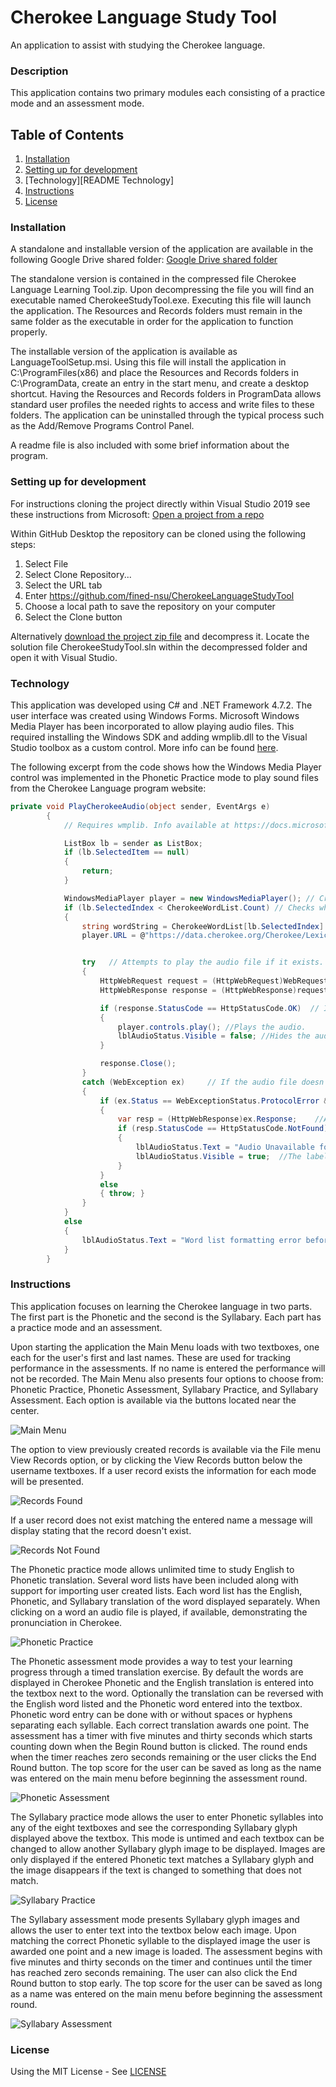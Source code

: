 # Cherokee Language Study Tool
 An application to assist with studying the Cherokee language.

### Description
This application contains two primary modules each consisting of a practice mode and an assessment mode.

## Table of Contents
1. [Installation][README Installation Header]
2. [Setting up for development][README Dev Setup Header]
3. [Technology][README Technology]
3. [Instructions][README Instructions Header]
4. [License][README License Header]

### Installation
A standalone and installable version of the application are available in the following Google Drive shared folder:
[Google Drive shared folder][Google Drive]

The standalone version is contained in the compressed file Cherokee Language Learning Tool.zip. Upon decompressing the file you will find an executable named CherokeeStudyTool.exe. Executing this file will launch the application. The Resources and Records folders must remain in the same folder as the executable in order for the application to function properly.

The installable version of the application is available as LanguageToolSetup.msi. Using this file will install the application in C:\ProgramFiles(x86) and place the Resources and Records folders in C:\ProgramData, create an entry in the start menu, and create a desktop shortcut. Having the Resources and Records folders in ProgramData allows standard user profiles the needed rights to access and write files to these folders. The application can be uninstalled through the typical process such as the Add/Remove Programs Control Panel.

A readme file is also included with some brief information about the program.

### Setting up for development
For instructions cloning the project directly within Visual Studio 2019 see these instructions from Microsoft: [Open a project from a repo](https://docs.microsoft.com/en-us/visualstudio/get-started/tutorial-open-project-from-repo-visual-studio-2019?view=vs-2019&tabs=vs168later)

Within GitHub Desktop the repository can be cloned using the following steps:
1. Select File
2. Select Clone Repository...
3. Select the URL tab
4. Enter https://github.com/fined-nsu/CherokeeLanguageStudyTool
5. Choose a local path to save the repository on your computer
6. Select the Clone button

Alternatively [download the project zip file][Project ZIP file] and decompress it. Locate the solution file CherokeeStudyTool.sln within the decompressed folder and open it with Visual Studio.

### Technology
This application was developed using C# and .NET Framework 4.7.2. The user interface was created using Windows Forms. Microsoft Windows Media Player has been incorporated to allow playing audio files. This required installing the Windows SDK and adding wmplib.dll to the Visual Studio toolbox as a custom control. More info can be found [here](https://docs.microsoft.com/en-us/windows/win32/wmp/using-the-windows-media-player-control-with-microsoft-visual-studio).

The following excerpt from the code shows how the Windows Media Player control was implemented in the Phonetic Practice mode to play sound files from the Cherokee Language program website:

```C#
private void PlayCherokeeAudio(object sender, EventArgs e)
        {
            // Requires wmplib. Info available at https://docs.microsoft.com/en-us/windows/win32/wmp/using-the-windows-media-player-control-with-microsoft-visual-studio.

            ListBox lb = sender as ListBox;
            if (lb.SelectedItem == null)
            {
                return;
            }

            WindowsMediaPlayer player = new WindowsMediaPlayer(); // Creates a new media player.
            if (lb.SelectedIndex < CherokeeWordList.Count) // Checks whether selected index is in range to prevent errors with improper word list formatting.
            {
                string wordString = CherokeeWordList[lb.SelectedIndex].English;     // Assigns the string stored at the selected listbox index.
                player.URL = @"https://data.cherokee.org/Cherokee/LexiconSoundFiles/" + wordString + ".mp3";    // Creates a URL to the audio file on the Cherokee Language website.


                try   // Attempts to play the audio file if it exists.
                {
                    HttpWebRequest request = (HttpWebRequest)WebRequest.Create(player.URL);
                    HttpWebResponse response = (HttpWebResponse)request.GetResponse();

                    if (response.StatusCode == HttpStatusCode.OK)  // If the site returns a status of OK then the file is played.
                    {
                        player.controls.play(); //Plays the audio.
                        lblAudioStatus.Visible = false; //Hides the audio status label if audio is playing.
                    }

                    response.Close();
                }
                catch (WebException ex)     // If the audio file doesn't exist a message is sent to the audio status label to tell the user the file is unavailable.
                {
                    if (ex.Status == WebExceptionStatus.ProtocolError && ex.Response != null)   //Checks if an error message is received and the respsonse is not null.
                    {
                        var resp = (HttpWebResponse)ex.Response;    //Assigns the exception response as an HttpWebResponse message.
                        if (resp.StatusCode == HttpStatusCode.NotFound) //If the response code indicates the resource isn't found a message is assigned to the audio status label to indicate the audio is unavailable.
                        {
                            lblAudioStatus.Text = "Audio Unavailable for " + CherokeeWordList[lb.SelectedIndex].English;    //The file name is included with the message.
                            lblAudioStatus.Visible = true;  //The label is set to visible.
                        }
                    }
                    else
                    { throw; }
                }
            }
            else
            {
                lblAudioStatus.Text = "Word list formatting error before line " + (lb.SelectedIndex + 1); //Provide error information if selected index is out of range due to improper word list formatting.
            }
        }

```


### Instructions
This application focuses on learning the Cherokee language in two parts. The first part is the Phonetic and the second is the Syllabary. Each part has a practice mode and an assessment.

Upon starting the application the Main Menu loads with two textboxes, one each for the user's first and last names. These are used for tracking performance in the assessments. If no name is entered the performance will not be recorded. The Main Menu also presents four options to choose from: Phonetic Practice, Phonetic Assessment, Syllabary Practice, and Syllabary Assessment. Each option is available via the buttons located near the center.

![Main Menu]

 The option to view previously created records is available via the File menu View Records option, or by clicking the View Records button below the username textboxes. If a user record exists the information for each mode will be presented.

![Records Found]

If a user record does not exist matching the entered name a message will display stating that the record doesn't exist.

![Records Not Found]

The Phonetic practice mode allows unlimited time to study English to Phonetic translation. Several word lists have been included along with support for importing user created lists. Each word list has the English, Phonetic, and Syllabary translation of the word displayed separately. When clicking on a word an audio file is played, if available, demonstrating the pronunciation in Cherokee.

![Phonetic Practice]

The Phonetic assessment mode provides a way to test your learning progress through a timed translation exercise. By default the words are displayed in Cherokee Phonetic and the English translation is entered into the textbox next to the word. Optionally the translation can be reversed with the English word listed and the Phonetic word entered into the textbox. Phonetic word entry can be done with or without spaces or hyphens separating each syllable. Each correct translation awards one point. The assessment has a timer with five minutes and thirty seconds which starts counting down when the Begin Round button is clicked. The round ends when the timer reaches zero seconds remaining or the user clicks the End Round button. The top score for the user can be saved as long as the name was entered on the main menu before beginning the assessment round.

![Phonetic Assessment]

The Syllabary practice mode allows the user to enter Phonetic syllables into any of the eight textboxes and see the corresponding Syllabary glyph displayed above the textbox. This mode is untimed and each textbox can be changed to allow another Syllabary glyph image to be displayed. Images are only displayed if the entered Phonetic text matches a Syllabary glyph and the image disappears if the text is changed to something that does not match.

![Syllabary Practice]

The Syllabary assessment mode presents Syllabary glyph images and allows the user to enter text into the textbox below each image. Upon matching the correct Phonetic syllable to the displayed image the user is awarded one point and a new image is loaded. The assessment begins with five minutes and thirty seconds on the timer and continues until the timer has reached zero seconds remaining. The user can also click the End Round button to stop early. The top score for the user can be saved as long as a name was entered on the main menu before beginning the assessment round.

![Syllabary Assessment]



### License
Using the MIT License - See [LICENSE][LICENSE]

[Google Drive]: https://drive.google.com/drive/folders/1NJnJqUv1bzFtUIZ1-yjPH09sDGkvy0zn?usp=sharing
[README Installation Header]: https://github.com/fined-nsu/CherokeeLanguageStudyTool/blob/main/README.md#installation
[README Dev Setup Header]: https://github.com/fined-nsu/CherokeeLanguageStudyTool/blob/main/README.md#setting-up-for-development
[README Technology Header]: https://github.com/fined-nsu/CherokeeLanguageStudyTool/blob/main/README.md#Technology
[README Instructions Header]: https://github.com/fined-nsu/CherokeeLanguageStudyTool/blob/main/README.md#Instructions
[README License Header]: https://github.com/fined-nsu/CherokeeLanguageStudyTool/blob/main/README.md#License
[LICENSE]: https://github.com/fined-nsu/CherokeeLanguageStudyTool/blob/main/Licensing/LICENSE
[Project ZIP file]: https://github.com/fined-nsu/CherokeeLanguageStudyTool/archive/refs/heads/main.zip
[Main Menu]: https://github.com/fined-nsu/CherokeeLanguageStudyTool/blob/main/misc/MainMenu.png
[Phonetic Practice]: https://github.com/fined-nsu/CherokeeLanguageStudyTool/blob/main//misc/PhoneticPractice.gif
[Phonetic Assessment]: https://github.com/fined-nsu/CherokeeLanguageStudyTool/blob/main/misc/PhoneticAssessment.gif
[Syllabary Practice]: https://github.com/fined-nsu/CherokeeLanguageStudyTool/blob/main/misc/SyllabaryPractice.gif
[Syllabary Assessment]: https://github.com/fined-nsu/CherokeeLanguageStudyTool/blob/main/misc/SyllabaryAssessment.gif
[Records Found]: https://github.com/fined-nsu/CherokeeLanguageStudyTool/blob/main/misc/RecordsFound.png
[Records Not Found]: https://github.com/fined-nsu/CherokeeLanguageStudyTool/blob/main/misc/RecordsNotFound.png

